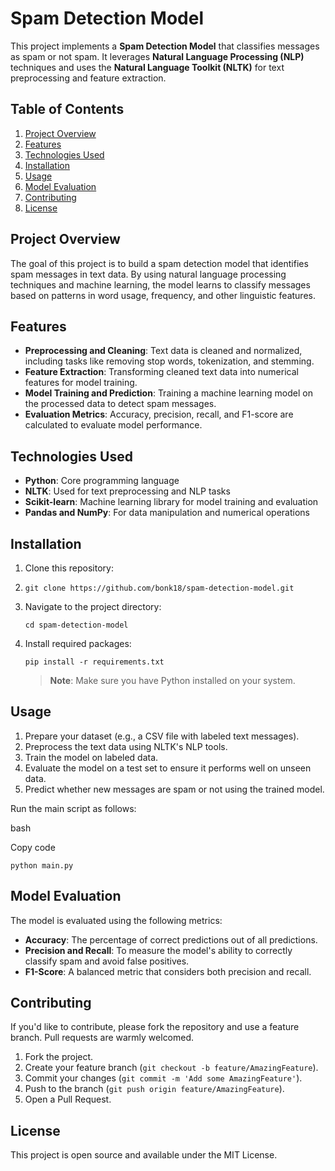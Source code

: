 Spam Detection Model
====================

This project implements a **Spam Detection Model** that classifies messages as spam or not spam. It leverages **Natural Language Processing (NLP)** techniques and uses the **Natural Language Toolkit (NLTK)** for text preprocessing and feature extraction.

Table of Contents
-----------------

1.  [Project Overview](#project-overview)
2.  [Features](#features)
3.  [Technologies Used](#technologies-used)
4.  [Installation](#installation)
5.  [Usage](#usage)
6.  [Model Evaluation](#model-evaluation)
7.  [Contributing](#contributing)
8.  [License](#license)

Project Overview
----------------

The goal of this project is to build a spam detection model that identifies spam messages in text data. By using natural language processing techniques and machine learning, the model learns to classify messages based on patterns in word usage, frequency, and other linguistic features.

Features
--------

-   **Preprocessing and Cleaning**: Text data is cleaned and normalized, including tasks like removing stop words, tokenization, and stemming.
-   **Feature Extraction**: Transforming cleaned text data into numerical features for model training.
-   **Model Training and Prediction**: Training a machine learning model on the processed data to detect spam messages.
-   **Evaluation Metrics**: Accuracy, precision, recall, and F1-score are calculated to evaluate model performance.

Technologies Used
-----------------

-   **Python**: Core programming language
-   **NLTK**: Used for text preprocessing and NLP tasks
-   **Scikit-learn**: Machine learning library for model training and evaluation
-   **Pandas and NumPy**: For data manipulation and numerical operations

Installation
------------

1.  Clone this repository:
2.  
    `git clone https://github.com/bonk18/spam-detection-model.git`

3.  Navigate to the project directory:

    `cd spam-detection-model`

4.  Install required packages:

    `pip install -r requirements.txt`

    > **Note**: Make sure you have Python installed on your system.

Usage
-----

1.  Prepare your dataset (e.g., a CSV file with labeled text messages).
2.  Preprocess the text data using NLTK's NLP tools.
3.  Train the model on labeled data.
4.  Evaluate the model on a test set to ensure it performs well on unseen data.
5.  Predict whether new messages are spam or not using the trained model.

Run the main script as follows:

bash

Copy code

`python main.py`

Model Evaluation
----------------

The model is evaluated using the following metrics:

-   **Accuracy**: The percentage of correct predictions out of all predictions.
-   **Precision and Recall**: To measure the model's ability to correctly classify spam and avoid false positives.
-   **F1-Score**: A balanced metric that considers both precision and recall.

Contributing
------------

If you'd like to contribute, please fork the repository and use a feature branch. Pull requests are warmly welcomed.

1.  Fork the project.
2.  Create your feature branch (`git checkout -b feature/AmazingFeature`).
3.  Commit your changes (`git commit -m 'Add some AmazingFeature'`).
4.  Push to the branch (`git push origin feature/AmazingFeature`).
5.  Open a Pull Request.

License
-------

This project is open source and available under the MIT License.
